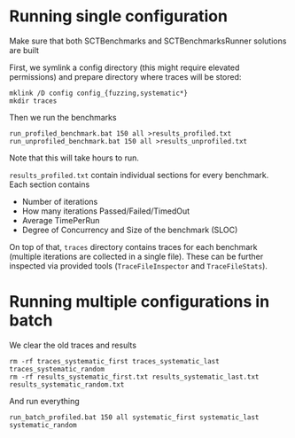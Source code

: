 # Running single configuration
Make sure that both SCTBenchmarks and SCTBenchmarksRunner solutions are built

First, we symlink a config directory (this might require elevated permissions) and prepare directory where traces will be stored:

    mklink /D config config_{fuzzing,systematic*}
    mkdir traces

Then we run the benchmarks

    run_profiled_benchmark.bat 150 all >results_profiled.txt
    run_unprofiled_benchmark.bat 150 all >results_unprofiled.txt

Note that this will take hours to run.

`results_profiled.txt` contain individual sections for every benchmark. Each section contains

- Number of iterations
- How many iterations Passed/Failed/TimedOut
- Average TimePerRun
- Degree of Concurrency and Size of the benchmark (SLOC)

On top of that, `traces` directory contains traces for each benchmark (multiple iterations are collected in a single file). These can be further inspected via provided tools (`TraceFileInspector` and `TraceFileStats`).

# Running multiple configurations in batch
We clear the old traces and results

    rm -rf traces_systematic_first traces_systematic_last traces_systematic_random
    rm -rf results_systematic_first.txt results_systematic_last.txt results_systematic_random.txt

And run everything

    run_batch_profiled.bat 150 all systematic_first systematic_last systematic_random
